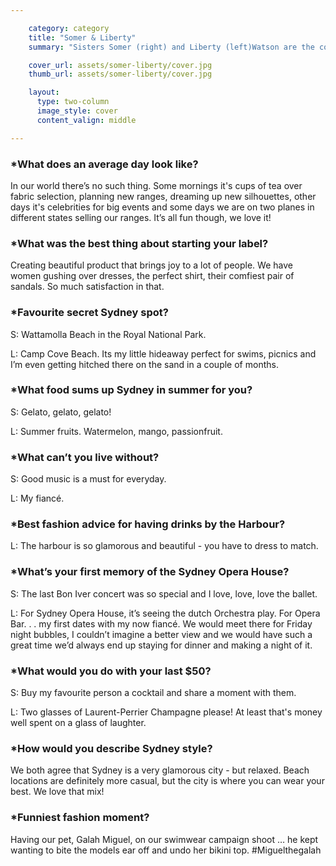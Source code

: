 ```yaml
---

    category: category
    title: "Somer & Liberty"
    summary: "Sisters Somer (right) and Liberty (left)Watson are the co-founders of Watson x Watson, their fashion label, born in 2010. Known for their simple, elegant designs, the Sydneysiders operate out of Paddington’s fashion precinct on William Street. watsonxwatson.com"

    cover_url: assets/somer-liberty/cover.jpg
    thumb_url: assets/somer-liberty/cover.jpg

    layout:
      type: two-column
      image_style: cover
      content_valign: middle

---
```


### *What does an average day look like?
In our world there’s no such thing. Some mornings it's cups of tea over fabric selection, planning new ranges, dreaming up new silhouettes, other days it's celebrities for big events and some days we are on two planes in different states selling our ranges. It’s all fun though, we love it!

### *What was the best thing about starting your label?
Creating beautiful product that brings joy to a lot of people. We have women gushing over dresses, the perfect shirt, their comfiest pair of sandals. So much satisfaction in that.

### *Favourite secret Sydney spot?
S: Wattamolla Beach in the Royal National Park.

L: Camp Cove Beach. Its my little hideaway perfect for swims, picnics and I’m even getting hitched there on the sand in a couple of months.

### *What food sums up Sydney in summer for you?
S: Gelato, gelato, gelato!

L: Summer fruits. Watermelon, mango, passionfruit.

### *What can’t you live without?
S: Good music is a must for everyday.

L: My fiancé.

### *Best fashion advice for having drinks by the Harbour?
L: The harbour is so glamorous and beautiful - you have to dress to match.

### *What’s your first memory of the Sydney Opera House?
S:  The last Bon Iver concert was so special and I love, love, love the ballet.

L: For Sydney Opera House, it’s seeing the dutch Orchestra play. For Opera Bar. . . my first dates with my now fiancé. We would meet there for Friday night bubbles, I couldn’t imagine a better view and we would have such a great time we’d always end up staying for dinner and making a night of it.

### *What would you do with your last $50?
S: Buy my favourite person a cocktail and share a moment with them.

L: Two glasses of Laurent-Perrier Champagne please! At least that's money well spent on a glass of laughter.

### *How would you describe Sydney style?
We both agree that Sydney is a very glamorous city - but relaxed. Beach locations are definitely more casual, but the city is where you can wear your best. We love that mix!

### *Funniest fashion moment?
Having our pet, Galah Miguel, on our swimwear campaign shoot … he kept wanting to bite the models ear off and undo her bikini top. #Miguelthegalah

